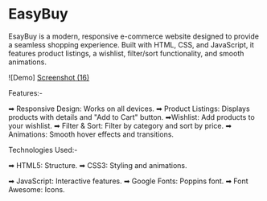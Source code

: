 # EasyBuy
EsayBuy is a modern, responsive e-commerce website designed to provide a seamless shopping experience. Built with HTML, CSS, and JavaScript, it features product listings, a wishlist, filter/sort functionality, and smooth animations.

![Demo] [Screenshot (16)](https://github.com/user-attachments/assets/72ab68c5-0ea9-4ad0-9d46-3cc1e5992638)

Features:-

➡ Responsive Design: Works on all devices.
➡ Product Listings: Displays products with details and "Add to Cart" button.
➡Wishlist: Add products to your wishlist.
➡ Filter & Sort: Filter by category and sort by price.
➡ Animations: Smooth hover effects and transitions.

Technologies Used:-

➡ HTML5: Structure.
➡ CSS3: Styling and animations.

➡ JavaScript: Interactive features.
➡ Google Fonts: Poppins font.
➡ Font Awesome: Icons.
